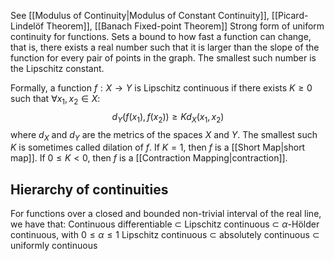 See [[Modulus of Continuity|Modulus of Constant Continuity]], [[Picard-Lindelöf Theorem]], [[Banach Fixed-point Theorem]]
Strong form of uniform continuity for functions. 
Sets a bound to how fast a function can change, that is, there exists a real number such that it is larger than the slope of the function for every pair of points in the graph. The smallest such number is the Lipschitz constant. 

Formally, a function $f:X\rightarrow Y$ is Lipschitz continuous if there exists $K\geq 0$ such that $\forall x_1, x_2\in X$:
$$
d_Y(f(x_1),f(x_2))\geq K d_X(x_1, x_2)
$$
where $d_X$ and $d_Y$ are the metrics of the spaces $X$ and $Y$.
The smallest such $K$ is sometimes called dilation of $f$.
If $K = 1$, then $f$ is a [[Short Map|short map]].
If $0\leq K<0$, then $f$ is a [[Contraction Mapping|contraction]]. 
## Hierarchy of continuities
For functions over a closed and bounded non-trivial interval of the real line, we have that:
Continuous differentiable $\subset$ Lipschitz continuous $\subset$ $\alpha$-Hölder continuous, with $0\leq\alpha\leq 1$
Lipschitz continuous $\subset$ absolutely continuous $\subset$ uniformly continuous

